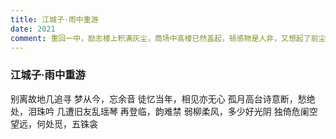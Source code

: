 ```yaml
---
title: 江城子·雨中重游
date: 2021
comment: 重回一中，励志楼上积满灰尘，商场中高楼已然盖起，顿感物是人非，又想起了前尘往事，颇感伤情
---
```

### 江城子·雨中重游

别离故地几追寻
梦从今，忘余音
徒忆当年，相见亦无心
孤月高台诗意断，愁绝处，泪珠吟
几遭旧友乱瑶琴
再登临，韵难禁
弱柳柔风，多少好光阴
独倚危阑空望远，何处觅，五铢衾
